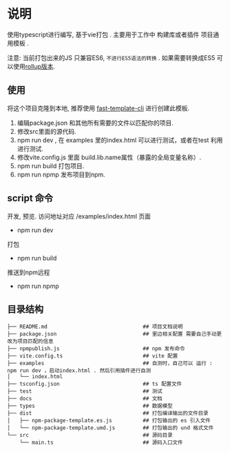 # 说明

使用typescript进行编写, 基于vie打包 . 主要用于工作中 构建库或者插件 项目通用模板 .

注意: 当前打包出来的JS 只兼容ES6, `不进行ES5语法的转换` . 如果需要转换成ES5 可以使用[rollup版本](https://github.com/zhaoxm469/npm-ts-template-starter/tree/rollup).

## 使用

将这个项目克隆到本地, 推荐使用 [fast-template-cli](https://www.npmjs.com/package/fast-template-cli) 进行创建此模板.  

1. 编辑package.json 和其他所有需要的文件以匹配你的项目.  
2. 修改src里面的源代码.
3. npm run dev , 在 examples 里的index.html 可以进行测试，或者在test 利用进行测试.
4. 修改vite.config.js 里面 build.lib.name属性（暴露的全局变量名称）.
5. npm run build 打包项目.
6. npm run npmp 发布项目到npm.

## script 命令

开发, 预览. 访问地址对应 /examples/index.html 页面

* npm run dev  

打包

* npm run build

推送到npm远程

* npm run npmp

## 目录结构

```test
├── README.md								## 项目文档说明
├── package.json							## 里边相关配置 需要自己手动更改为项目匹配的信息
├── npmpublish.js							## npm 发布命令
├── vite.config.ts							## vite 配置
├── examples								## 自测时，自己可以 运行 : npm run dev ，启动index.html . 然后引用插件进行自测
│   └── index.html
├── tsconfig.json							## ts 配置文件
├── test									## 测试
├── docs									## 文档
├── types									## 数据模型
├── dist									## 打包编译输出的文件目录
│   ├── npm-package-template.es.js			## 打包输出的 es 引入文件
│   └── npm-package-template.umd.js			## 打包输出的 und 格式文件
└── src										## 源码目录
	└── main.ts								## 源码入口文件
```
